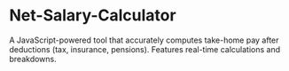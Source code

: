 # Net-Salary-Calculator
A JavaScript-powered tool that accurately computes take-home pay after deductions (tax, insurance, pensions). Features real-time calculations and breakdowns.
